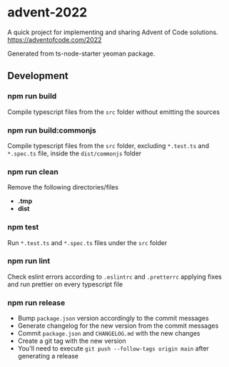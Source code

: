 # advent-2022

A quick project for implementing and sharing Advent of Code solutions. https://adventofcode.com/2022

Generated from ts-node-starter yeoman package.

## Development

### npm run build

Compile typescript files from the `src` folder without emitting the sources

### npm run build:commonjs

Compile typescript files from the `src` folder, excluding `*.test.ts` and `*.spec.ts` file, inside
the `dist/commonjs` folder

### npm run clean

Remove the following directories/files

- **.tmp**
- **dist**

### npm test

Run `*.test.ts` and `*.spec.ts` files under the `src` folder

### npm run lint

Check eslint errors according to `.eslintrc` and `.pretterrc` applying fixes and run prettier on
every typescript file

### npm run release

- Bump `package.json` version accordingly to the commit messages
- Generate changelog for the new version from the commit messages
- Commit `package.json` and `CHANGELOG.md` with the new changes
- Create a git tag with the new version
- You'll need to execute `git push --follow-tags origin main` after generating a release
